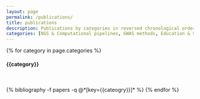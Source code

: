 ```yaml
---
layout: page
permalink: /publications/
title: publications
description: Publications by categories in reversed chronological order. Generated by jekyll-scholar.
categories: [NGS & Computational pipelines, GWAS methods, Education & Scientific communication]
---
```


{% for category in page.categories %}
  <h4 class="year">{{category}}</h4>
  <br/> <br/>
  {% bibliography -f papers -q @*[key={{cateogry}}]* %}
{% endfor %}

